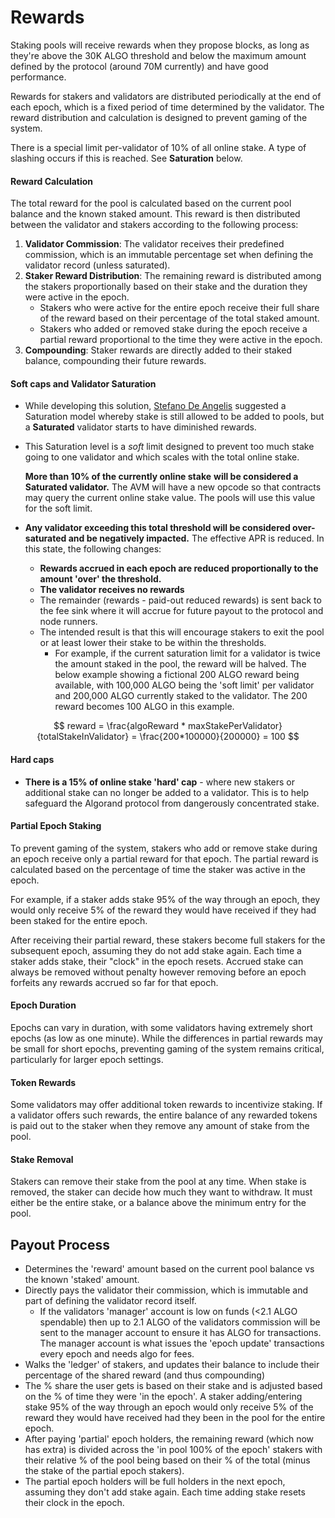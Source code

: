 # Rewards

Staking pools will receive rewards when they propose blocks, as long as they're above the 30K ALGO threshold and below the maximum amount defined by the protocol (around 70M currently) and have good performance.

Rewards for stakers and validators are distributed periodically at the end of each epoch, which is a fixed period of time determined by the validator. The reward distribution and calculation is designed to prevent gaming of the system.

There is a special limit per-validator of 10% of all online stake. A type of slashing occurs if this is reached. See **Saturation** below.

#### Reward Calculation

The total reward for the pool is calculated based on the current pool balance and the known staked amount. This reward is then distributed between the validator and stakers according to the following process:

1. **Validator Commission**: The validator receives their predefined commission, which is an immutable percentage set when defining the validator record (unless saturated).
2. **Staker Reward Distribution**: The remaining reward is distributed among the stakers proportionally based on their stake and the duration they were active in the epoch.
   * Stakers who were active for the entire epoch receive their full share of the reward based on their percentage of the total staked amount.
   * Stakers who added or removed stake during the epoch receive a partial reward proportional to the time they were active in the epoch.
3. **Compounding**: Staker rewards are directly added to their staked balance, compounding their future rewards.

#### Soft caps and Validator Saturation

* While developing this solution, [Stefano De Angelis](https://github.com/deanstef) suggested a Saturation model whereby stake is still allowed to be added to pools, but a **Saturated** validator starts to have diminished rewards.
*   This Saturation level is a _soft_ limit designed to prevent too much stake going to one validator and which scales with the total online stake.

    **More than 10% of the currently online stake** **will be considered a Saturated validator.** The AVM will have a new opcode so that contracts may query the current online stake value. The pools will use this value for the soft limit.
* **Any validator exceeding this total threshold will be considered over-saturated and be negatively impacted.** The effective APR is reduced. In this state, the following changes:
  * **Rewards accrued in each epoch are reduced proportionally to the amount 'over' the threshold.**
  * **The validator receives no rewards**
  * The remainder (rewards - paid-out reduced rewards) is sent back to the fee sink where it will accrue for future payout to the protocol and node runners.
  * The intended result is that this will encourage stakers to exit the pool or at least lower their stake to be within the thresholds.
    * For example, if the current saturation limit for a validator is twice the amount staked in the pool, the reward will be halved. The below example showing a fictional 200 ALGO reward being available, with 100,000 ALGO being the 'soft limit' per validator and 200,000 ALGO currently staked to the validator. The 200 reward becomes 100 ALGO in this example.

$$
reward = \frac{algoReward * maxStakePerValidator}{totalStakeInValidator} = \frac{200*100000}{200000} = 100
$$

#### Hard caps

* **There is a 15% of online stake 'hard' cap** - where new stakers or additional stake can no longer be added to a validator. This is to help safeguard the Algorand protocol from dangerously concentrated stake.

#### Partial Epoch Staking

To prevent gaming of the system, stakers who add or remove stake during an epoch receive only a partial reward for that epoch. The partial reward is calculated based on the percentage of time the staker was active in the epoch.

For example, if a staker adds stake 95% of the way through an epoch, they would only receive 5% of the reward they would have received if they had been staked for the entire epoch.

After receiving their partial reward, these stakers become full stakers for the subsequent epoch, assuming they do not add stake again. Each time a staker adds stake, their "clock" in the epoch resets. Accrued stake can always be removed without penalty however removing before an epoch forfeits any rewards accrued so far for that epoch.

#### Epoch Duration

Epochs can vary in duration, with some validators having extremely short epochs (as low as one minute). While the differences in partial rewards may be small for short epochs, preventing gaming of the system remains critical, particularly for larger epoch settings.

#### Token Rewards

Some validators may offer additional token rewards to incentivize staking. If a validator offers such rewards, the entire balance of any rewarded tokens is paid out to the staker when they remove any amount of stake from the pool.

#### Stake Removal

Stakers can remove their stake from the pool at any time. When stake is removed, the staker can decide how much they want to withdraw. It must either be the entire stake, or a balance above the minimum entry for the pool.

## Payout Process

* Determines the 'reward' amount based on the current pool balance vs the known 'staked' amount.
* Directly pays the validator their commission, which is immutable and part of defining the validator record itself.
  * If the validators 'manager' account is low on funds (<2.1 ALGO spendable) then up to 2.1 ALGO of the validators commission will be sent to the manager account to ensure it has ALGO for transactions. The manager account is what issues the 'epoch update' transactions every epoch and needs algo for fees.
* Walks the 'ledger' of stakers, and updates their balance to include their percentage of the shared reward (and thus compounding)
* The % share the user gets is based on their stake and is adjusted based on the % of time they were 'in the epoch'. A staker adding/entering stake 95% of the way through an epoch would only receive 5% of the reward they would have received had they been in the pool for the entire epoch.
* After paying 'partial' epoch holders, the remaining reward (which now has extra) is divided across the 'in pool 100% of the epoch' stakers with their relative % of the pool being based on their % of the total (minus the stake of the partial epoch stakers).
* The partial epoch holders will be full holders in the next epoch, assuming they don't add stake again. Each time adding stake resets their clock in the epoch.
